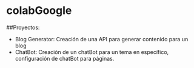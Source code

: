 # colabGoogle
##Proyectos:
  - Blog Generator: Creación de una API para generar contenido para un blog
  - ChatBot: Creación de un chatBot para un tema en específico, configuración de chatBot para páginas.
